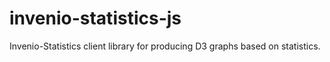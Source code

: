 # invenio-statistics-js
Invenio-Statistics client library for producing D3 graphs based on statistics.
